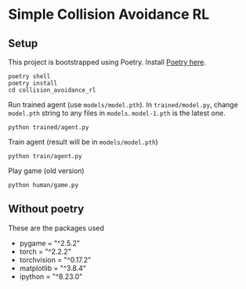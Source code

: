 # Simple Collision Avoidance RL

## Setup

This project is bootstrapped using Poetry. Install [Poetry here](https://python-poetry.org/docs/).
```
poetry shell
poetry install
cd collision_avoidance_rl
```

Run trained agent (use `models/model.pth`). In `trained/model.py`, change `model.pth` string to any files in `models`. `model-1.pth` is the latest one.
```
python trained/agent.py
```

Train agent (result will be in `models/model.pth`)
```
python train/agent.py
```

Play game (old version)
```
python human/game.py
```

## Without poetry

These are the packages used
- pygame = "^2.5.2"
- torch = "^2.2.2"
- torchvision = "^0.17.2"
- matplotlib = "^3.8.4"
- ipython = "^8.23.0"
